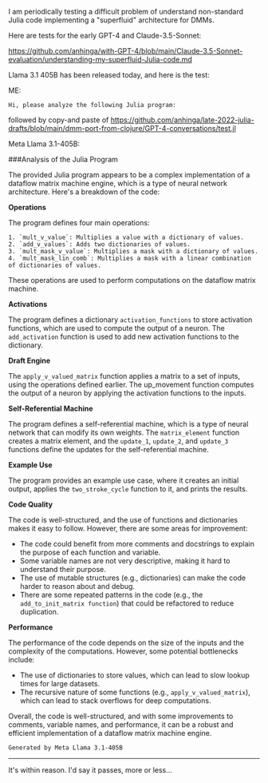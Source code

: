 I am periodically testing a difficult problem of understand non-standard Julia code implementing a "superfluid" architecture for DMMs.

Here are tests for the early GPT-4 and Claude-3.5-Sonnet:

https://github.com/anhinga/with-GPT-4/blob/main/Claude-3.5-Sonnet-evaluation/understanding-my-superfluid-Julia-code.md

Llama 3.1 405B has been released today, and here is the test:

ME:

```
Hi, please analyze the following Julia program:

```

followed by copy-and paste of https://github.com/anhinga/late-2022-julia-drafts/blob/main/dmm-port-from-clojure/GPT-4-conversations/test.jl

Meta Llama 3.1-405B:

###Analysis of the Julia Program

The provided Julia program appears to be a complex implementation of a dataflow matrix machine engine, which is a type of neural network architecture. Here's a breakdown of the code:

**Operations**

The program defines four main operations:

    1. `mult_v_value`: Multiplies a value with a dictionary of values.
    2. `add_v_values`: Adds two dictionaries of values.
    3. `mult_mask_v_value`: Multiplies a mask with a dictionary of values.
    4. `mult_mask_lin_comb`: Multiplies a mask with a linear combination of dictionaries of values.

These operations are used to perform computations on the dataflow matrix machine.

**Activations**

The program defines a dictionary `activation_functions` to store activation functions, which are used to compute the output of a neuron. The `add_activation` function is used to add new activation functions to the dictionary.

**Draft Engine**

The `apply_v_valued_matrix` function applies a matrix to a set of inputs, using the operations defined earlier. The up_movement function computes the output of a neuron by applying the activation functions to the inputs.

**Self-Referential Machine**

The program defines a self-referential machine, which is a type of neural network that can modify its own weights. The `matrix_element` function creates a matrix element, and the `update_1`, `update_2`, and `update_3` functions define the updates for the self-referential machine.

**Example Use**

The program provides an example use case, where it creates an initial output, applies the `two_stroke_cycle` function to it, and prints the results.

**Code Quality**

The code is well-structured, and the use of functions and dictionaries makes it easy to follow. However, there are some areas for improvement:

  * The code could benefit from more comments and docstrings to explain the purpose of each function and variable.
  * Some variable names are not very descriptive, making it hard to understand their purpose.
  * The use of mutable structures (e.g., dictionaries) can make the code harder to reason about and debug.
  * There are some repeated patterns in the code (e.g., the `add_to_init_matrix function`) that could be refactored to reduce duplication.

**Performance**

The performance of the code depends on the size of the inputs and the complexity of the computations. However, some potential bottlenecks include:

  * The use of dictionaries to store values, which can lead to slow lookup times for large datasets.
  * The recursive nature of some functions (e.g., `apply_v_valued_matrix`), which can lead to stack overflows for deep computations.

Overall, the code is well-structured, and with some improvements to comments, variable names, and performance, it can be a robust and efficient implementation of a dataflow matrix machine engine.

`Generated by Meta Llama 3.1-405B`

***

It's within reason. I'd say it passes, more or less...

